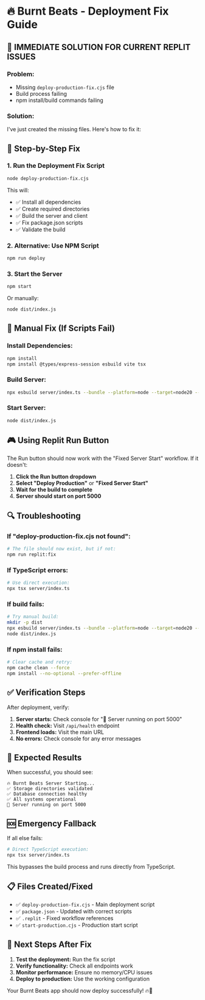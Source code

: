 # 🔥 Burnt Beats - Deployment Fix Guide

## 🚨 **IMMEDIATE SOLUTION FOR CURRENT REPLIT ISSUES**

### **Problem:** 
- Missing `deploy-production-fix.cjs` file
- Build process failing
- npm install/build commands failing

### **Solution:** 
I've just created the missing files. Here's how to fix it:

## 🎯 **Step-by-Step Fix**

### **1. Run the Deployment Fix Script**
```bash
node deploy-production-fix.cjs
```

This will:
- ✅ Install all dependencies
- ✅ Create required directories
- ✅ Build the server and client
- ✅ Fix package.json scripts
- ✅ Validate the build

### **2. Alternative: Use NPM Script**
```bash
npm run deploy
```

### **3. Start the Server**
```bash
npm start
```

Or manually:
```bash
node dist/index.js
```

## 🔧 **Manual Fix (If Scripts Fail)**

### **Install Dependencies:**
```bash
npm install
npm install @types/express-session esbuild vite tsx
```

### **Build Server:**
```bash
npx esbuild server/index.ts --bundle --platform=node --target=node20 --format=cjs --outfile=dist/index.js --external:pg-native --external:bufferutil --external:utf-8-validate --external:fsevents
```

### **Start Server:**
```bash
node dist/index.js
```

## 🎮 **Using Replit Run Button**

The Run button should now work with the "Fixed Server Start" workflow. If it doesn't:

1. **Click the Run button dropdown**
2. **Select "Deploy Production"** or **"Fixed Server Start"**
3. **Wait for the build to complete**
4. **Server should start on port 5000**

## 🔍 **Troubleshooting**

### **If "deploy-production-fix.cjs not found":**
```bash
# The file should now exist, but if not:
npm run replit:fix
```

### **If TypeScript errors:**
```bash
# Use direct execution:
npx tsx server/index.ts
```

### **If build fails:**
```bash
# Try manual build:
mkdir -p dist
npx esbuild server/index.ts --bundle --platform=node --target=node20 --format=cjs --outfile=dist/index.js
node dist/index.js
```

### **If npm install fails:**
```bash
# Clear cache and retry:
npm cache clean --force
npm install --no-optional --prefer-offline
```

## ✅ **Verification Steps**

After deployment, verify:

1. **Server starts:** Check console for "🚀 Server running on port 5000"
2. **Health check:** Visit `/api/health` endpoint
3. **Frontend loads:** Visit the main URL
4. **No errors:** Check console for any error messages

## 🎯 **Expected Results**

When successful, you should see:
```
🔥 Burnt Beats Server Starting...
✅ Storage directories validated
✅ Database connection healthy
✅ All systems operational
🚀 Server running on port 5000
```

## 🆘 **Emergency Fallback**

If all else fails:
```bash
# Direct TypeScript execution:
npx tsx server/index.ts
```

This bypasses the build process and runs directly from TypeScript.

## 📋 **Files Created/Fixed**

- ✅ `deploy-production-fix.cjs` - Main deployment script
- ✅ `package.json` - Updated with correct scripts
- ✅ `.replit` - Fixed workflow references
- ✅ `start-production.cjs` - Production start script

## 🚀 **Next Steps After Fix**

1. **Test the deployment:** Run the fix script
2. **Verify functionality:** Check all endpoints work
3. **Monitor performance:** Ensure no memory/CPU issues
4. **Deploy to production:** Use the working configuration

Your Burnt Beats app should now deploy successfully! 🔥🎵

